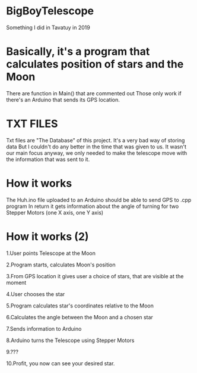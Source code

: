 # BigBoyTelescope
Something I did in Tavatuy in 2019

# Basically, it's a program that calculates position of stars and the Moon
There are function in Main() that are commented out
Those only work if there's an Arduino that sends its GPS location.

# TXT FILES
Txt files are "The Database" of this project. It's a very bad way of storing data
But I couldn't do any better in the time that was given to us.
It wasn't our main focus anyway, we only needed to make the telescope move with the information that was sent to it.

# How it works
The Huh.ino file uploaded to an Arduino should be able to send GPS to .cpp program
In return it gets information about the angle of turning for two Stepper Motors (one X axis, one Y axis)

# How it works (2)
1.User points Telescope at the Moon

2.Program starts, calculates Moon's position

3.From GPS location it gives user a choice of stars, that are visible at the moment

4.User chooses the star

5.Program calculates star's coordinates relative to the Moon

6.Calculates the angle between the Moon and a chosen star

7.Sends information to Arduino

8.Arduino turns the Telescope using Stepper Motors

9.???

10.Profit, you now can see your desired star.
